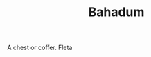 ---
title: Bahadum
letter: B
permalink: "/definitions/bahadum.html"
body: A chest or coffer. Fleta
published_at: '2018-07-07'
source: Black's Law Dictionary
layout: post
---